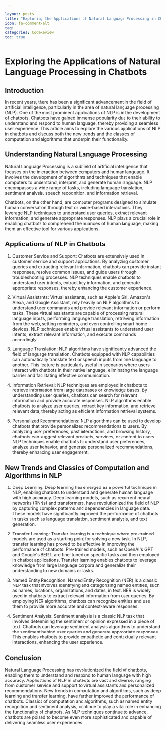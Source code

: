 ```yaml
---

layout: posts
title: "Exploring the Applications of Natural Language Processing in Chatbots"
icon: fa-comment-alt
tag:      
categories: CodeReview
toc: true
---
```




# Exploring the Applications of Natural Language Processing in Chatbots

## Introduction

In recent years, there has been a significant advancement in the field of artificial intelligence, particularly in the area of natural language processing (NLP). One of the most prominent applications of NLP is in the development of chatbots. Chatbots have gained immense popularity due to their ability to understand and respond to human language, thereby providing a seamless user experience. This article aims to explore the various applications of NLP in chatbots and discuss both the new trends and the classics of computation and algorithms that underpin their functionality.

## Understanding Natural Language Processing

Natural Language Processing is a subfield of artificial intelligence that focuses on the interaction between computers and human language. It involves the development of algorithms and techniques that enable computers to understand, interpret, and generate human language. NLP encompasses a wide range of tasks, including language translation, sentiment analysis, speech recognition, and information retrieval.

Chatbots, on the other hand, are computer programs designed to simulate human conversation through text or voice-based interactions. They leverage NLP techniques to understand user queries, extract relevant information, and generate appropriate responses. NLP plays a crucial role in enabling chatbots to comprehend the nuances of human language, making them an effective tool for various applications.

## Applications of NLP in Chatbots

1. Customer Service and Support: Chatbots are extensively used in customer service and support applications. By analyzing customer queries and extracting relevant information, chatbots can provide instant responses, resolve common issues, and guide users through troubleshooting processes. NLP techniques enable chatbots to understand user intents, extract key information, and generate appropriate responses, thereby enhancing the customer experience.

2. Virtual Assistants: Virtual assistants, such as Apple's Siri, Amazon's Alexa, and Google Assistant, rely heavily on NLP algorithms to understand user commands and provide relevant information or perform tasks. These virtual assistants are capable of processing natural language inputs, performing language translation, retrieving information from the web, setting reminders, and even controlling smart home devices. NLP techniques enable virtual assistants to understand user intents, extract relevant information, and execute commands accordingly.

3. Language Translation: NLP algorithms have significantly advanced the field of language translation. Chatbots equipped with NLP capabilities can automatically translate text or speech inputs from one language to another. This feature is particularly useful in scenarios where users interact with chatbots in their native language, eliminating the language barrier and facilitating effective communication.

4. Information Retrieval: NLP techniques are employed in chatbots to retrieve information from large databases or knowledge bases. By understanding user queries, chatbots can search for relevant information and provide accurate responses. NLP algorithms enable chatbots to analyze user queries, extract key information, and retrieve relevant data, thereby acting as efficient information retrieval systems.

5. Personalized Recommendations: NLP algorithms can be used to develop chatbots that provide personalized recommendations to users. By analyzing user preferences, past interactions, and browsing history, chatbots can suggest relevant products, services, or content to users. NLP techniques enable chatbots to understand user preferences, analyze user behavior, and generate personalized recommendations, thereby enhancing user engagement.

## New Trends and Classics of Computation and Algorithms in NLP

1. Deep Learning: Deep learning has emerged as a powerful technique in NLP, enabling chatbots to understand and generate human language with high accuracy. Deep learning models, such as recurrent neural networks (RNNs) and transformers, have revolutionized the field of NLP by capturing complex patterns and dependencies in language data. These models have significantly improved the performance of chatbots in tasks such as language translation, sentiment analysis, and text generation.

2. Transfer Learning: Transfer learning is a technique where pre-trained models are used as a starting point for solving a new task. In NLP, transfer learning has proved to be effective in improving the performance of chatbots. Pre-trained models, such as OpenAI's GPT and Google's BERT, are fine-tuned on specific tasks and then employed in chatbot applications. Transfer learning enables chatbots to leverage knowledge from large language corpora and generalize their understanding to new domains or tasks.

3. Named Entity Recognition: Named Entity Recognition (NER) is a classic NLP task that involves identifying and categorizing named entities, such as names, locations, organizations, and dates, in text. NER is widely used in chatbots to extract relevant information from user queries. By employing NER algorithms, chatbots can recognize entities and use them to provide more accurate and context-aware responses.

4. Sentiment Analysis: Sentiment analysis is a classic NLP task that involves determining the sentiment or opinion expressed in a piece of text. Chatbots can leverage sentiment analysis algorithms to understand the sentiment behind user queries and generate appropriate responses. This enables chatbots to provide empathetic and contextually relevant interactions, enhancing the user experience.

## Conclusion

Natural Language Processing has revolutionized the field of chatbots, enabling them to understand and respond to human language with high accuracy. Applications of NLP in chatbots are vast and diverse, ranging from customer service and support to virtual assistants and personalized recommendations. New trends in computation and algorithms, such as deep learning and transfer learning, have further improved the performance of chatbots. Classics of computation and algorithms, such as named entity recognition and sentiment analysis, continue to play a vital role in enhancing the functionality of chatbots. As NLP techniques continue to advance, chatbots are poised to become even more sophisticated and capable of delivering seamless user experiences.